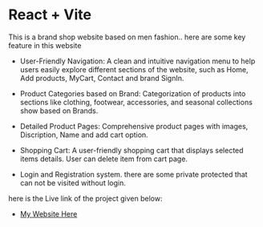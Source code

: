 # React + Vite

This is a brand shop website based on men fashion.. here are some key feature in this website

- User-Friendly Navigation: A clean and intuitive navigation menu to help users easily explore different sections of the website, such as Home, Add products, MyCart, Contact and brand SignIn.

- Product Categories based on Brand: Categorization of products into sections like clothing, footwear, accessories, and seasonal collections show based on Brands.

- Detailed Product Pages: Comprehensive product pages with images, Discription, Name and add cart option.

- Shopping Cart: A user-friendly shopping cart that displays selected items details. User can delete item from cart page.

- Login and Registration system. there are some private protected that can not be visited without login.

here is the Live link of the project given below:

- [My Website Here](https://65413001fb67212bb614d8b8--unrivaled-kitsune-8e04b7.netlify.app/)
